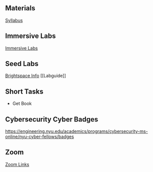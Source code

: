 ## Materials

[Syllabus](https://brightspace.nyu.edu/d2l/le/lessons/444512/units/11279231 )

## Immersive Labs
[Immersive Labs](https://www.gradescope.com/courses/968007/assignments/5673655/submissions/new)
## Seed Labs
[Brightspace Info](https://brightspace.nyu.edu/d2l/le/lessons/444512/units/11279233)
[[Labguide]]
## Short Tasks
- Get Book
## Cybersecurity Cyber Badges

https://engineering.nyu.edu/academics/programs/cybersecurity-ms-online/nyu-cyber-fellows/badges

## Zoom 
[Zoom Links](https://brightspace.nyu.edu/d2l/common/dialogs/quickLink/quickLink.d2l?ou=444512&type=lti&rcode=438126FB-CB7E-4012-84DC-B926D628DF2A-1844200&srcou=6606&launchFramed=1&framedName=Zoom)
